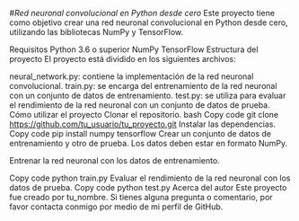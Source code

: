 #*Red neuronal convolucional en Python desde cero*
Este proyecto tiene como objetivo crear una red neuronal convolucional en Python desde cero, utilizando las bibliotecas NumPy y TensorFlow.

Requisitos
Python 3.6 o superior
NumPy
TensorFlow
Estructura del proyecto
El proyecto está dividido en los siguientes archivos:

neural_network.py: contiene la implementación de la red neuronal convolucional.
train.py: se encarga del entrenamiento de la red neuronal con un conjunto de datos de entrenamiento.
test.py: se utiliza para evaluar el rendimiento de la red neuronal con un conjunto de datos de prueba.
Cómo utilizar el proyecto
Clonar el repositorio.
bash
Copy code
git clone https://github.com/tu_usuario/tu_proyecto.git
Instalar las dependencias.
Copy code
pip install numpy tensorflow
Crear un conjunto de datos de entrenamiento y otro de prueba. Los datos deben estar en formato NumPy.

Entrenar la red neuronal con los datos de entrenamiento.

Copy code
python train.py
Evaluar el rendimiento de la red neuronal con los datos de prueba.
Copy code
python test.py
Acerca del autor
Este proyecto fue creado por tu_nombre. Si tienes alguna pregunta o comentario, por favor contacta conmigo por medio de mi perfil de GitHub.
